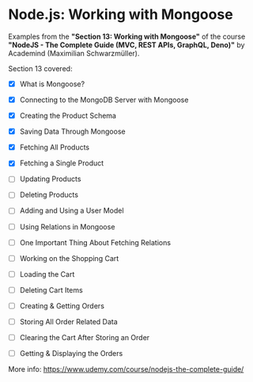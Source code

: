 # Node.js: Working with Mongoose

Examples from the **"Section 13: Working with Mongoose"** of the course **"NodeJS - The Complete Guide (MVC, REST APIs, GraphQL, Deno)"** by Academind (Maximilian Schwarzmüller).

Section 13 covered:

- [x] What is Mongoose?
- [x] Connecting to the MongoDB Server with Mongoose
- [x] Creating the Product Schema
- [x] Saving Data Through Mongoose
- [x] Fetching All Products
- [x] Fetching a Single Product
- [ ] Updating Products
- [ ] Deleting Products
- [ ] Adding and Using a User Model
- [ ] Using Relations in Mongoose
- [ ] One Important Thing About Fetching Relations
- [ ] Working on the Shopping Cart
- [ ] Loading the Cart
- [ ] Deleting Cart Items
- [ ] Creating & Getting Orders
- [ ] Storing All Order Related Data
- [ ] Clearing the Cart After Storing an Order
- [ ] Getting & Displaying the Orders



More info: https://www.udemy.com/course/nodejs-the-complete-guide/
